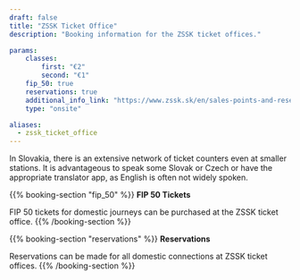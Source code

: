 ```yaml
---
draft: false
title: "ZSSK Ticket Office"
description: "Booking information for the ZSSK ticket offices."

params:
    classes:
        first: "€2"
        second: "€1"
    fip_50: true
    reservations: true
    additional_info_link: "https://www.zssk.sk/en/sales-points-and-reservations/"
    type: "onsite"

aliases:
  - zssk_ticket_office
---
```


In Slovakia, there is an extensive network of ticket counters even at smaller stations. It is advantageous to speak some Slovak or Czech or have the appropriate translator app, as English is often not widely spoken.

{{% booking-section "fip_50" %}}
**FIP 50 Tickets**

FIP 50 tickets for domestic journeys can be purchased at the ZSSK ticket office.
{{% /booking-section %}}

{{% booking-section "reservations" %}}
**Reservations**

Reservations can be made for all domestic connections at ZSSK ticket offices.
{{% /booking-section %}}
